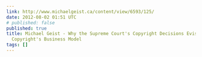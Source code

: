 ```yaml
---
link: http://www.michaelgeist.ca/content/view/6593/125/
date: 2012-08-02 01:51 UTC
# published: false
published: true
title: Michael Geist - Why the Supreme Court's Copyright Decisions Eviscerate Access
  Copyright's Business Model
tags: []
---
```



